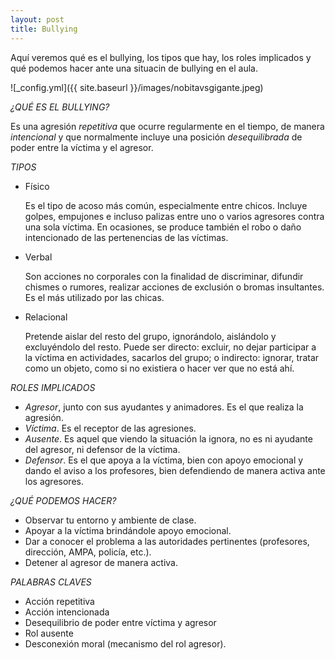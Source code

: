 ```yaml
---
layout: post
title: Bullying
---
```


Aquí veremos qué es el bullying, los tipos que hay, los roles implicados y qué podemos hacer ante una situacin de bullying en el aula.

![_config.yml]({{ site.baseurl }}/images/nobitavsgigante.jpeg)

*¿QUÉ ES EL BULLYING?*

Es una agresión *repetitiva* que ocurre regularmente en el tiempo, de manera *intencional* y que normalmente incluye una posición *desequilibrada* de poder entre la víctima y el agresor.


*TIPOS*
- Físico

  Es el tipo de acoso más común, especialmente entre chicos. Incluye golpes, empujones e incluso palizas entre uno o varios agresores contra una sola víctima. En ocasiones, se produce también el robo o daño intencionado de las pertenencias de las víctimas.
- Verbal

  Son acciones no corporales con la finalidad de discriminar, difundir chismes o rumores, realizar acciones de exclusión o bromas insultantes. Es el más utilizado por las chicas.
- Relacional

  Pretende aislar del resto del grupo, ignorándolo, aislándolo y excluyéndolo del resto. Puede ser directo: excluir, no dejar participar a la víctima en actividades, sacarlos del grupo; o indirecto: ignorar, tratar como un objeto, como si no existiera o hacer ver que no está ahí.
  
  
*ROLES IMPLICADOS*
  - *Agresor*, junto con sus ayudantes y animadores. Es el que realiza la agresión.
  - *Víctima*. Es el receptor de las agresiones.
  - *Ausente*. Es aquel que viendo la situación la ignora, no es ni ayudante del agresor, ni defensor de la víctima.
  - *Defensor*. Es el que apoya a la víctima, bien con apoyo emocional y dando el aviso a los profesores, bien defendiendo de manera activa ante los agresores.
  
  
*¿QUÉ PODEMOS HACER?*
  - Observar tu entorno y ambiente de clase.
  - Apoyar a la víctima brindándole apoyo emocional.
  - Dar a conocer el problema a las autoridades pertinentes (profesores, dirección, AMPA, policía, etc.).
  - Detener al agresor de manera activa.
  
  
*PALABRAS CLAVES*
  - Acción repetitiva
  - Acción intencionada
  - Desequilibrio de poder entre víctima y agresor
  - Rol ausente
  - Desconexión moral (mecanismo del rol agresor).
